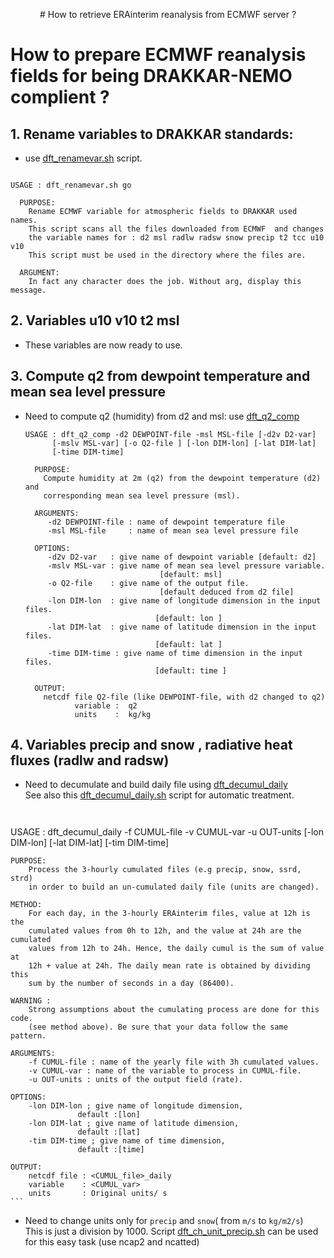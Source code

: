 <p align="center"
#  FAQ when working with ERAinterim atmospheric forcing and NEMO /p>
# How to retrieve ERAinterim reanalysis from ECMWF server ?

# How to prepare ECMWF reanalysis fields for being DRAKKAR-NEMO complient ?
## 1. Rename variables to DRAKKAR standards:
  * use [dft_renamevar.sh](../scripts/dft_renamevar.sh) script.

   ```

   USAGE : dft_renamevar.sh go 

     PURPOSE:
       Rename ECMWF variable for atmospheric fields to DRAKKAR used names.
       This script scans all the files downloaded from ECMWF  and changes 
       the variable names for : d2 msl radlw radsw snow precip t2 tcc u10 v10
       This script must be used in the directory where the files are.

     ARGUMENT:
       In fact any character does the job. Without arg, display this message.

   ```

## 2. Variables u10 v10 t2 msl
  * These variables are now ready to use.
 
## 3. Compute q2 from dewpoint temperature and mean sea level pressure  
  * Need to compute q2 (humidity) from d2 and msl: use [dft_q2_comp](../src/dft_q2_comp.f90)

    ```
    USAGE : dft_q2_comp -d2 DEWPOINT-file -msl MSL-file [-d2v D2-var]
          [-mslv MSL-var] [-o Q2-file ] [-lon DIM-lon] [-lat DIM-lat]
          [-time DIM-time]
 
      PURPOSE: 
        Compute humidity at 2m (q2) from the dewpoint temperature (d2) and 
        corresponding mean sea level pressure (msl).
 
      ARGUMENTS:
         -d2 DEWPOINT-file : name of dewpoint temperature file
         -msl MSL-file     : name of mean sea level pressure file
 
      OPTIONS:
         -d2v D2-var   : give name of dewpoint variable [default: d2]
         -mslv MSL-var : give name of mean sea level pressure variable.
                                  [default: msl]
         -o Q2-file    : give name of the output file.
                                  [default deduced from d2 file]
         -lon DIM-lon  : give name of longitude dimension in the input files. 
                                 [default: lon ]
         -lat DIM-lat  : give name of latitude dimension in the input files. 
                                 [default: lat ]
         -time DIM-time : give name of time dimension in the input files. 
                                 [default: time ]
 
      OUTPUT:
        netcdf file Q2-file (like DEWPOINT-file, with d2 changed to q2)
               variable :  q2 
               units    :  kg/kg 

    ```

## 4. Variables precip and snow , radiative heat fluxes (radlw and radsw)
  * Need to decumulate   and build daily file using [dft_decumul_daily](../src/dft_decumul_daily.f90)  
    See also this [dft_decumul_daily.sh](../scripts/dft_decumul_daily.sh) script for automatic treatment.

    ``` 
  
  USAGE : dft_decumul_daily  -f CUMUL-file -v CUMUL-var -u OUT-units 
          [-lon DIM-lon] [-lat DIM-lat] [-tim DIM-time]
  
    PURPOSE:
        Process the 3-hourly cumulated files (e.g precip, snow, ssrd, strd)
        in order to build an un-cumulated daily file (units are changed).
  
    METHOD:
        For each day, in the 3-hourly ERAinterim files, value at 12h is the
        cumulated values from 0h to 12h, and the value at 24h are the cumulated
        values from 12h to 24h. Hence, the daily cumul is the sum of value at
        12h + value at 24h. The daily mean rate is obtained by dividing this
        sum by the number of seconds in a day (86400).
  
    WARNING :
        Strong assumptions about the cumulating process are done for this code.
        (see method above). Be sure that your data follow the same pattern.
  
    ARGUMENTS:
        -f CUMUL-file : name of the yearly file with 3h cumulated values.
        -v CUMUL-var : name of the variable to process in CUMUL-file.
        -u OUT-units : units of the output field (rate).
  
    OPTIONS:
        -lon DIM-lon ; give name of longitude dimension, 
                   default :[lon]
        -lon DIM-lat ; give name of latitude dimension, 
                   default :[lat]
        -tim DIM-time ; give name of time dimension, 
                   default :[time]
  
    OUTPUT:
        netcdf file : <CUMUL_file>_daily 
        variable    : <CUMUL_var> 
        units       : Original units/ s
    ```

  * Need to change units only for `precip` and `snow`( from `m/s` to `kg/m2/s`)   
    This is just a division by 1000. Script [dft_ch_unit_precip.sh](../scripts/dft_ch_unit_precip.sh) can be used for this easy task (use ncap2 and ncatted)
  
